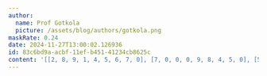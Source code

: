 ```yaml
---
author:
  name: Prof Gotkola
  picture: /assets/blog/authors/gotkola.png
maskRate: 0.24
date: 2024-11-27T13:00:02.126936
id: 83c6bd9a-acbf-11ef-b451-41234cb8625c
content: '[[2, 8, 9, 1, 4, 5, 6, 7, 0], [7, 0, 0, 0, 9, 8, 4, 5, 0], [5, 6, 4, 2, 3, 7, 1, 8, 9], [1, 2, 0, 0, 0, 4, 3, 9, 6], [3, 4, 0, 9, 6, 2, 7, 0, 5], [0, 7, 6, 3, 0, 1, 2, 4, 0], [8, 3, 7, 0, 0, 0, 9, 2, 4], [6, 5, 0, 4, 7, 9, 8, 3, 1], [4, 9, 0, 8, 2, 3, 0, 6, 7]]'
---
```


